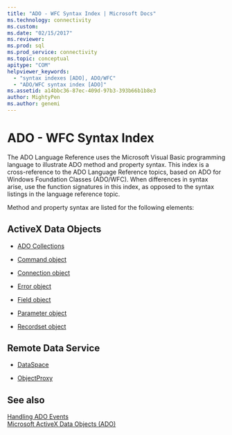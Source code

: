 ```yaml
---
title: "ADO - WFC Syntax Index | Microsoft Docs"
ms.technology: connectivity
ms.custom: 
ms.date: "02/15/2017"
ms.reviewer: 
ms.prod: sql  
ms.prod_service: connectivity
ms.topic: conceptual
apitype: "COM"
helpviewer_keywords: 
  - "syntax indexes [ADO], ADO/WFC"
  - "ADO/WFC syntax index [ADO]"
ms.assetid: a14bbc36-87ec-409d-97b3-393b66b1b8e3
author: MightyPen
ms.author: genemi
---
```

# ADO - WFC Syntax Index
The ADO Language Reference uses the Microsoft Visual Basic programming language to illustrate ADO method and property syntax. This index is a cross-reference to the ADO Language Reference topics, based on ADO for Windows Foundation Classes (ADO/WFC). When differences in syntax arise, use the function signatures in this index, as opposed to the syntax listings in the language reference topic.  
  
 Method and property syntax are listed for the following elements:  
  
## ActiveX Data Objects  
  
-   [ADO Collections](../../../ado/reference/ado-api/collections-ado-wfc-syntax.md)  
  
-   [Command object](../../../ado/reference/ado-api/command-ado-wfc-syntax.md)  
  
-   [Connection object](../../../ado/reference/ado-api/connection-ado-wfc-syntax.md)  
  
-   [Error object](../../../ado/reference/ado-api/error-ado-wfc-syntax.md)  
  
-   [Field object](../../../ado/reference/ado-api/field-ado-wfc-syntax.md)  
  
-   [Parameter object](../../../ado/reference/ado-api/parameter-ado-wfc-syntax.md)  
  
-   [Recordset object](../../../ado/reference/ado-api/recordset-ado-wfc-syntax.md)  
  
## Remote Data Service  
  
-   [DataSpace](../../../ado/reference/ado-api/dataspace-ado-wfc-syntax.md)  
  
-   [ObjectProxy](../../../ado/reference/ado-api/objectproxy-ado-wfc-syntax.md)  
  
## See also  
 [Handling ADO Events](../../../ado/guide/data/handling-ado-events.md)   
 [Microsoft ActiveX Data Objects (ADO)](../../../ado/microsoft-activex-data-objects-ado.md)
